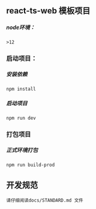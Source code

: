 ## react-ts-web 模板项目

##### node环境：
	>12

### 启动项目：

##### 安装依赖

`npm install`
##### 启动项目

`npm run dev`

### 打包项目

##### 正式环境打包
`npm run build-prod`

## 开发规范

	请仔细阅读docs/STANDARD.md 文件
